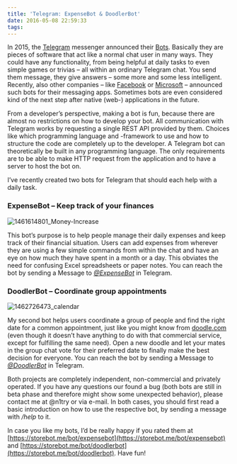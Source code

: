 ```yaml
---
title: 'Telegram: ExpenseBot & DoodlerBot'
date: 2016-05-08 22:59:33
tags:
---
```



In 2015, the [Telegram](https://telegram.org) messenger announced their [Bots](https://core.telegram.org/bots). Basically they are pieces of software that act like a normal chat user in many ways. They could have any functionality, from being helpful at daily tasks to even simple games or trivias – all within an ordinary Telegram chat. You send them message, they give answers – some more and some less intelligent. Recently, also other companies – like [Facebook](http://techcrunch.com/2016/04/07/facebook-chatbots/) or [Microsoft](https://dev.botframework.com/) – announced such bots for their messaging apps. Sometimes bots are even considered kind of the next step after native (web-) applications in the future.

From a developer’s perspective, making a bot is fun, because there are almost no restrictions on how to develop your bot. All communication with Telegram works by requesting a single REST API provided by them. Choices like which programming language and -framework to use and how to structure the code are completely up to the developer. A Telegram bot can theoretically be built in any programming language. The only requirements are to be able to make HTTP request from the application and to have a server to host the bot on.

I’ve recently created two bots for Telegram that should each help with a daily task.

### ExpenseBot – Keep track of your finances

![1461614801_Money-Increase](/images/expensebot_icon.png)

This bot’s purpose is to help people manage their daily expenses and keep track of their financial situation. Users can add expenses from wherever they are using a few simple commands from within the chat and have an eye on how much they have spent in a month or a day. This obviates the need for confusing Excel spreadsheets or paper notes. You can reach the bot by sending a Message to *[@ExpenseBot](https://telegram.me/ExpenseBot)* in Telegram.

### DoodlerBot – Coordinate group appointments

![1462726473_calendar](/images/doodlerbot_icon.png)

My second bot helps users coordinate a group of people and find the right date for a common appointment, just like you might know from [doodle.com](http://doodle.com) (even though it doesn’t have anything to do with that commercial service, except for fulfilling the same need). Open a new doodle and let your mates in the group chat vote for their preferred date to finally make the best decision for everyone. You can reach the bot by sending a Message to *[@DoodlerBot](https://telegram.me/DoodlerBot)* in Telegram.

Both projects are completely independent, non-commercial and privately operated. If you have any questions our found a bug (both bots are still in beta phase and therefore might show some unexpected behavior), please contact me at @n1try or via e-mail. In both cases, you should first read a basic introduction on how to use the respective bot, by sending a message with */help* to it.

In case you like my bots, I’d be really happy if you rated them at [https://storebot.me/bot/expensebot](https://storebot.me/bot/expensebot) and [https://storebot.me/bot/doodlerbot](https://storebot.me/bot/doodlerbot). Have fun!